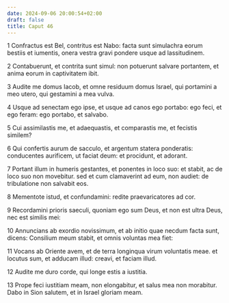```yaml
---
date: 2024-09-06 20:00:54+02:00
draft: false
title: Caput 46
---
```





1 Confractus est Bel, contritus est Nabo: facta sunt simulachra eorum bestiis et iumentis, onera vestra gravi pondere usque ad lassitudinem.

2 Contabuerunt, et contrita sunt simul: non potuerunt salvare portantem, et anima eorum in captivitatem ibit.

3 Audite me domus Iacob, et omne residuum domus Israel, qui portamini a meo utero, qui gestamini a mea vulva.

4 Usque ad senectam ego ipse, et usque ad canos ego portabo: ego feci, et ego feram: ego portabo, et salvabo.

5 Cui assimilastis me, et adaequastis, et comparastis me, et fecistis similem?

6 Qui confertis aurum de sacculo, et argentum statera ponderatis: conducentes aurificem, ut faciat deum: et procidunt, et adorant.

7 Portant illum in humeris gestantes, et ponentes in loco suo: et stabit, ac de loco suo non movebitur. sed et cum clamaverint ad eum, non audiet: de tribulatione non salvabit eos.

8 Mementote istud, et confundamini: redite praevaricatores ad cor.

9 Recordamini prioris saeculi, quoniam ego sum Deus, et non est ultra Deus, nec est similis mei:

10 Annuncians ab exordio novissimum, et ab initio quae necdum facta sunt, dicens: Consilium meum stabit, et omnis voluntas mea fiet:

11 Vocans ab Oriente avem, et de terra longinqua virum voluntatis meae. et locutus sum, et adducam illud: creavi, et faciam illud.

12 Audite me duro corde, qui longe estis a iustitia.

13 Prope feci iustitiam meam, non elongabitur, et salus mea non morabitur. Dabo in Sion salutem, et in Israel gloriam meam.


